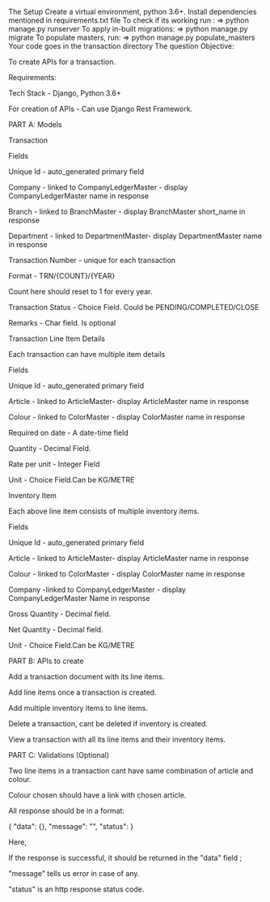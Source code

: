 The Setup
Create a virtual environment, python 3.6+.
Install dependencies mentioned in requirements.txt file
To check if its working run : => python manage.py runserver
To apply in-built migrations: => python manage.py migrate
To populate masters, run: => python manage.py populate_masters
Your code goes in the transaction directory
The question
Objective:

To create APIs for a transaction.

Requirements:

Tech Stack - Django, Python 3.6+

For creation of APIs - Can use Django Rest Framework.

PART A: Models

Transaction

Fields

Unique Id - auto_generated primary field

Company - linked to CompanyLedgerMaster - display CompanyLedgerMaster name in response

Branch - linked to BranchMaster - display BranchMaster short_name in response

Department - linked to DepartmentMaster- display DepartmentMaster name in response

Transaction Number - unique for each transaction

Format - TRN/{COUNT}/{YEAR}

Count here should reset to 1 for every year.

Transaction Status - Choice Field. Could be PENDING/COMPLETED/CLOSE

Remarks - Char field. Is optional

Transaction Line Item Details

Each transaction can have multiple item details

Fields

Unique Id - auto_generated primary field

Article - linked to ArticleMaster- display ArticleMaster name in response

Colour - linked to ColorMaster - display ColorMaster name in response

Required on date - A date-time field

Quantity - Decimal Field.

Rate per unit - Integer Field

Unit - Choice Field.Can be KG/METRE

Inventory Item

Each above line item consists of multiple inventory items.

Fields

Unique Id - auto_generated primary field

Article - linked to ArticleMaster- display ArticleMaster name in response

Colour - linked to ColorMaster - display ColorMaster name in response

Company -linked to CompanyLedgerMaster - display CompanyLedgerMaster Name in response

Gross Quantity - Decimal field.

Net Quantity - Decimal field.

Unit - Choice Field.Can be KG/METRE

PART B: APIs to create

Add a transaction document with its line items.

Add line items once a transaction is created.

Add multiple inventory items to line items.

Delete a transaction, cant be deleted if inventory is created.

View a transaction with all its line items and their inventory items.

PART C: Validations (Optional)

Two line items in a transaction cant have same combination of article and colour.

Colour chosen should have a link with chosen article.

All response should be in a format:

{ "data": {}, "message": "", "status": <SOME HTTP STATUS CODE> }

Here,

If the response is successful, it should be returned in the "data" field ;

"message" tells us error in case of any.

"status" is an http response status code.
